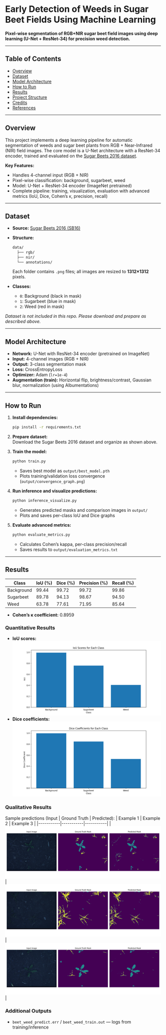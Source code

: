 # Early Detection of Weeds in Sugar Beet Fields Using Machine Learning

**Pixel-wise segmentation of RGB+NIR sugar beet field images using deep learning (U-Net + ResNet-34) for precision weed detection.**

---

## Table of Contents

- [Overview](#overview)
- [Dataset](#dataset)
- [Model Architecture](#model-architecture)
- [How to Run](#how-to-run)
- [Results](#results)
- [Project Structure](#project-structure)
- [Credits](#credits)
- [References](#references)

---

## Overview

This project implements a deep learning pipeline for automatic segmentation of weeds and sugar beet plants from RGB + Near-Infrared (NIR) field images. The core model is a U-Net architecture with a ResNet-34 encoder, trained and evaluated on the [Sugar Beets 2016 dataset](https://www.ipb.uni-bonn.de/data/sugarbeets2016/).

**Key Features:**
- Handles 4-channel input (RGB + NIR)
- Pixel-wise classification: background, sugarbeet, weed
- Model: U-Net + ResNet-34 encoder (ImageNet pretrained)
- Complete pipeline: training, visualization, evaluation with advanced metrics (IoU, Dice, Cohen’s κ, precision, recall)

---

## Dataset

- **Source:** [Sugar Beets 2016 (SB16)](https://www.ipb.uni-bonn.de/data/sugarbeets2016/)
- **Structure:**
    ```
    data/
      ├── rgb/
      ├── nir/
      └── annotations/
    ```
    Each folder contains `.png` files; all images are resized to **1312×1312** pixels.

- **Classes:**  
    - `0`: Background (black in mask)  
    - `1`: Sugarbeet (blue in mask)  
    - `2`: Weed (red in mask)  

*Dataset is not included in this repo. Please download and prepare as described above.*

---

## Model Architecture

- **Network:** U-Net with ResNet-34 encoder (pretrained on ImageNet)
- **Input:** 4-channel images (RGB + NIR)
- **Output:** 3-class segmentation mask
- **Loss:** CrossEntropyLoss
- **Optimizer:** Adam (`lr=1e-4`)
- **Augmentation (train):** Horizontal flip, brightness/contrast, Gaussian blur, normalization (using Albumentations)

---

## How to Run

1. **Install dependencies:**
    ```bash
    pip install -r requirements.txt
    ```

2. **Prepare dataset:**  
   Download the Sugar Beets 2016 dataset and organize as shown above.

3. **Train the model:**
    ```bash
    python train.py
    ```
    - Saves best model as `output/best_model.pth`
    - Plots training/validation loss convergence (`output/convergence_graph.png`)

4. **Run inference and visualize predictions:**
    ```bash
    python inference_visualize.py
    ```
    - Generates predicted masks and comparison images in `output/`
    - Plots and saves per-class IoU and Dice graphs

5. **Evaluate advanced metrics:**
    ```bash
    python evaluate_metrics.py
    ```
    - Calculates Cohen’s kappa, per-class precision/recall
    - Saves results to `output/evaluation_metrics.txt`

---

## Results

| Class       | IoU (%) | Dice (%) | Precision (%) | Recall (%) |
|-------------|---------|----------|---------------|------------|
| Background  | 99.44   | 99.72    | 99.72         | 99.86      |
| Sugarbeet   | 89.78   | 94.13    | 98.67         | 94.50      |
| Weed        | 63.78   | 77.61    | 71.95         | 85.64      |

- **Cohen’s κ coefficient:** 0.8959

### Quantitative Results

- **IoU scores:**  
  ![IoU Scores](./Results/iou_scores.png)
- **Dice coefficients:**  
  ![Dice Coefficients](./Results/dice_coefficients.png)

### Qualitative Results

Sample predictions (Input | Ground Truth | Predicted):
| Example 1 | Example 2 | Example 3 |
|-----------|-----------|-----------|
| ![P1](./Results/prediction_1.png) | ![P2](./Results/prediction_2.png) | ![P3](./Results/prediction_3.png) |

<!-- Add more columns or rows as needed -->

### Additional Outputs

- `beet_weed_predict.err` / `beet_weed_train.out` — logs from training/inference

